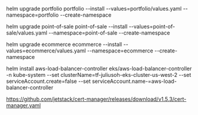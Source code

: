 helm upgrade portfolio portfolio --install --values=portfolio/values.yaml --namespace=portfolio --create-namespace

helm upgrade point-of-sale point-of-sale --install --values=point-of-sale/values.yaml --namespace=point-of-sale --create-namespace

helm upgrade ecommerce ecommerce --install --values=ecommerce/values.yaml --namespace=ecommerce --create-namespace

helm install aws-load-balancer-controller eks/aws-load-balancer-controller -n kube-system --set clusterName=tf-juliusoh-eks-cluster-us-west-2 --set serviceAccount.create=false --set serviceAccount.name-=aws-load-balancer-controller

https://github.com/jetstack/cert-manager/releases/download/v1.5.3/cert-manager.yaml

